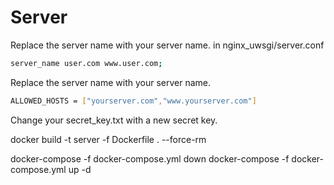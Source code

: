 # Server

Replace the server name with your server name.
in nginx_uwsgi/server.conf
```bash
server_name user.com www.user.com;
```

Replace the server name with your server name.
```bash
ALLOWED_HOSTS = ["yourserver.com","www.yourserver.com"]
```

Change your secret_key.txt with a new secret key.

docker build -t server -f Dockerfile . --force-rm

docker-compose -f docker-compose.yml down
docker-compose -f docker-compose.yml up -d